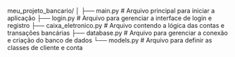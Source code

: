 meu_projeto_bancario/
│
├── main.py               # Arquivo principal para iniciar a aplicação
├── login.py              # Arquivo para gerenciar a interface de login e registro
├── caixa_eletronico.py   # Arquivo contendo a lógica das contas e transações bancárias
├── database.py           # Arquivo para gerenciar a conexão e criação do banco de dados
└── models.py             # Arquivo para definir as classes de cliente e conta

